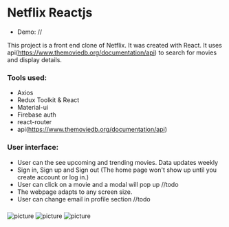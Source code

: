 # Netflix Reactjs

- Demo: //

This project is a front end clone of Netflix. It was created with React. It uses api(https://www.themoviedb.org/documentation/api) to search for movies and display details.


### Tools used:
- Axios
- Redux Toolkit & React
- Material-ui
- Firebase auth
- react-router
- api(https://www.themoviedb.org/documentation/api)

### User interface: 

- User can the see upcoming and trending movies. Data updates weekly 
- Sign in, Sign up and Sign out (The home page won't show up until you create account or log in.)
- User can click on a movie and a modal will pop up //todo
- The webpage adapts to any screen size. 
- User can change email in profile section //todo
 ###
![picture](https://github.com/KWiduch/netflix-react/blob/develop/netflix-react/public/image/homescreen.PNG)
![picture](https://github.com/KWiduch/netflix-react/blob/develop/netflix-react/public/image/startingScreen.PNG)
![picture](https://github.com/KWiduch/netflix-react/blob/develop/netflix-react/public/image/registerScreen.PNG)





